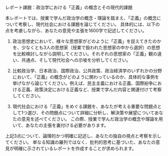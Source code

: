 レポート課題：政治学における「正義」の概念とその現代的課題

本レポートでは、授業で学んだ政治学の概念・理論を踏まえ、「正義」の概念について考察し、現代社会における課題を論じてください。  具体的には、以下の点を考慮しながら、あなたの意見や主張を1600字で記述してください。

1. 政治思想史において、様々な思想家がどのように「正義」を捉えてきたのかを、少なくとも3人の思想家（授業で扱われた思想家の中から選択）の思想を比較検討しながら説明してください。それぞれの思想家の「正義」観の違い、共通点、そして現代社会への示唆を分析してください。

2. 比較政治学、日本政治、国際政治、公共政策、政治経済学のいずれかの分野において、「正義」の概念がどのように関わっているのか、具体的な事例を挙げながら論じてください。例えば、民主主義における正義、国際紛争における正義、政策決定における正義など、授業で学んだ内容と関連付けて考察してください。

3. 現代社会における「正義」をめぐる課題を、あなたが考える重要な問題点として1つ選び、その問題点について詳細に分析し、解決策や展望についてあなたの意見を述べてください。  この際、授業で学んだ政治学の概念や理論を用いて、あなたの主張を裏付ける必要があります。


上記3点について、論理的かつ明確に記述し、あなたの独自の視点と考察を示してください。  単なる知識の羅列ではなく、批判的思考に基づいた、あなたの意見が明確に示されているレポートを作成することが求められます。
